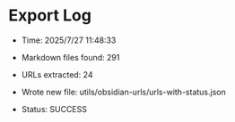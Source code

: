 # Export Log
- Time: 2025/7/27 11:48:33

- Markdown files found: 291
- URLs extracted: 24
- Wrote new file: utils/obsidian-urls/urls-with-status.json
- Status: SUCCESS
